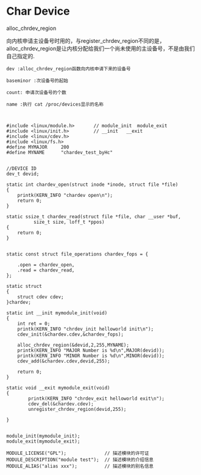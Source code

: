 Char Device
======

alloc_chrdev_region


向内核申请主设备号时用的，与register_chrdev_region不同的是，alloc_chrdev_region是让内核分配给我们一个尚未使用的主设备号，不是由我们自己指定的.
	
	
	dev :alloc_chrdev_region函数向内核申请下来的设备号
	
	baseminor :次设备号的起始
	
	count: 申请次设备号的个数
	
	name :执行 cat /proc/devices显示的名称



	#include <linux/module.h>       // module_init  module_exit
	#include <linux/init.h>         // __init   __exit
	#include <linux/cdev.h>
	#include <linux/fs.h>
	#define MYMAJOR     200
	#define MYNAME      "chardev_test_byHc"
	 
	 
	//DEVICE ID
	dev_t devid;
	 
	static int chardev_open(struct inode *inode, struct file *file)
	{
	    printk(KERN_INFO "chardev open\n");
	    return 0;
	}
 
	static ssize_t chardev_read(struct file *file, char __user *buf,
	          size_t size, loff_t *ppos)
	{
	    return 0;
	}
	 
	 
	static const struct file_operations chardev_fops = { 
	 
	    .open = chardev_open,
	    .read = chardev_read,
	};
 
	static struct
	{
	    struct cdev cdev;
	}chardev;
	 
	static int __init mymodule_init(void)
	{   
	    int ret = 0;
	    printk(KERN_INFO "chrdev_init helloworld init\n");
	    cdev_init(&chardev.cdev,&chardev_fops);
	        
	    alloc_chrdev_region(&devid,2,255,MYNAME);
	    printk(KERN_INFO "MAJOR Number is %d\n",MAJOR(devid));
	    printk(KERN_INFO "MINOR Number is %d\n",MINOR(devid));
	    cdev_add(&chardev.cdev,devid,255);
	        
	    return 0;
	}
	
	static void __exit mymodule_exit(void)
	{
		    printk(KERN_INFO "chrdev_exit helloworld exit\n");
		    cdev_del(&chardev.cdev);
		    unregister_chrdev_region(devid,255);
	 
	}
	 	
	 	
	module_init(mymodule_init);
	module_exit(mymodule_exit);
	 
	MODULE_LICENSE("GPL");              // 描述模块的许可证
	MODULE_DESCRIPTION("module test");  // 描述模块的介绍信息
	MODULE_ALIAS("alias xxx");          // 描述模块的别名信息

